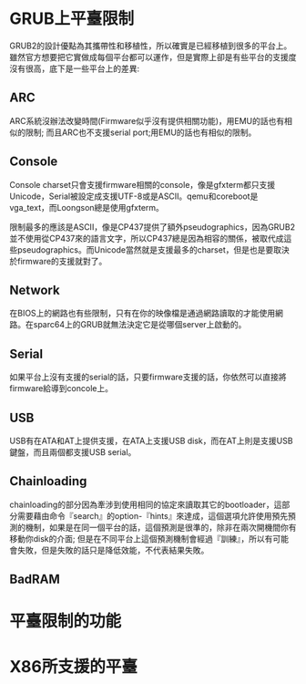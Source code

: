 # GRUB上平臺限制
GRUB2的設計優點為其攜帶性和移植性，所以確實是已經移植到很多的平台上。雖然官方想要把它實做成每個平台都可以運作，但是實際上卻是有些平台的支援度沒有很高，底下是一些平台上的差異:

## ARC
ARC系統沒辦法改變時間(Firmware似乎沒有提供相關功能)，用EMU的話也有相似的限制; 而且ARC也不支援serial port;用EMU的話也有相似的限制。 

## Console
Console charset只會支援firmware相關的console，像是gfxterm都只支援Unicode，Serial被設定成支援UTF-8或是ASCII。qemu和coreboot是vga_text，而Loongson總是使用gfxterm。

限制最多的應該是ASCII，像是CP437提供了額外pseudographics，因為GRUB2並不使用從CP437來的語言文字，所以CP437總是因為相容的關係，被取代成這些pseudographics。而Unicode當然就是支援最多的charset，但是也是要取決於firmware的支援就對了。

## Network
在BIOS上的網路也有些限制，只有在你的映像檔是通過網路讀取的才能使用網路。在sparc64上的GRUB就無法決定它是從哪個server上啟動的。

## Serial
如果平台上沒有支援的serial的話，只要firmware支援的話，你依然可以直接將firmware給導到concole上。

## USB
USB有在ATA和AT上提供支援，在ATA上支援USB disk，而在AT上則是支援USB鍵盤，而且兩個都支援USB serial。

## Chainloading
chainloading的部分因為牽涉到使用相同的協定來讀取其它的bootloader，這部分需要藉由命令『search』的option-『hints』來達成，這個選項允許使用預先預測的機制，如果是在同一個平台的話，這個預測是很準的，除非在兩次開機間你有移動你disk的介面; 但是在不同平台上這個預測機制會經過『訓練』，所以有可能會失敗，但是失敗的話只是降低效能，不代表結果失敗。

## BadRAM




# 平臺限制的功能


# X86所支援的平臺

